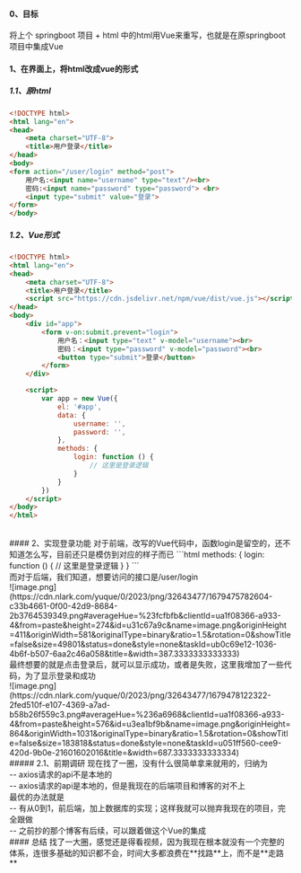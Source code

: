 #### 0、目标
将上个 springboot 项目 + html 中的html用Vue来重写，也就是在原springboot项目中集成Vue
<br />
#### 1、在界面上，将html改成vue的形式
##### 1.1、原html
```html
<!DOCTYPE html>
<html lang="en">
<head>
    <meta charset="UTF-8">
    <title>用户登录</title>
</head>
<body>
<form action="/user/login" method="post">
    用户名:<input name="username" type="text"/><br>
    密码:<input name="password" type="password"> <br>
    <input type="submit" value="登录">
</form>
</body>
```
##### 1.2、Vue形式
```html
<!DOCTYPE html>
<html lang="en">
<head>
    <meta charset="UTF-8">
    <title>用户登录</title>
    <script src="https://cdn.jsdelivr.net/npm/vue/dist/vue.js"></script>
</head>
<body>
    <div id="app">
        <form v-on:submit.prevent="login">
            用户名：<input type="text" v-model="username"><br>
            密码：<input type="password" v-model="password"><br>
            <button type="submit">登录</button>
        </form>
    </div>

    <script>
        var app = new Vue({
            el: '#app',
            data: {
                username: '',
                password: '',
            },
            methods: {
                login: function () {
                    // 这里是登录逻辑
                }
            }
        })
    </script>
</body>
</html>
```
<br />
#### 2、实现登录功能
对于前端，改写的Vue代码中，函数login是留空的，还不知道怎么写，目前还只是模仿到对应的样子而已
```html
            methods: {
                login: function () {
                    // 这里是登录逻辑
                }
            }
```
<br />
而对于后端，我们知道，想要访问的接口是/user/login<br />![image.png](https://cdn.nlark.com/yuque/0/2023/png/32643477/1679475782604-c33b4661-0f00-42d9-8684-2b3764539349.png#averageHue=%23fcfbfb&clientId=ua1f08366-a933-4&from=paste&height=274&id=u31c67a9c&name=image.png&originHeight=411&originWidth=581&originalType=binary&ratio=1.5&rotation=0&showTitle=false&size=49801&status=done&style=none&taskId=ub0c69e12-1036-4b6f-b507-6aa2c46a058&title=&width=387.3333333333333)
<br />
最终想要的就是点击登录后，就可以显示成功，或者是失败，这里我增加了一些代码，为了显示登录和成功<br />![image.png](https://cdn.nlark.com/yuque/0/2023/png/32643477/1679478122322-2fed510f-e107-4369-a7ad-b58b26f559c3.png#averageHue=%236a6968&clientId=ua1f08366-a933-4&from=paste&height=576&id=u3ea1bf9b&name=image.png&originHeight=864&originWidth=1031&originalType=binary&ratio=1.5&rotation=0&showTitle=false&size=183818&status=done&style=none&taskId=u051ff560-cee9-420d-9b0e-21601602016&title=&width=687.3333333333334)
<br />
##### 2.1、前期调研
现在找了一圈，没有什么很简单拿来就用的，归纳为<br />-- axios请求的api不是本地的<br />-- axios请求的api是本地的，但是我现在的后端项目和博客的对不上
<br />
最优的办法就是<br />-- 有从0到1，前后端，加上数据库的实现；这样我就可以抛弃我现在的项目，完全跟做<br />-- 之前抄的那个博客有后续，可以跟着做这个Vue的集成
<br />
#### 总结
找了一大圈，感觉还是得看视频，因为我现在根本就没有一个完整的体系，连很多基础的知识都不会，时间大多都浪费在**找路**上，而不是**走路**
